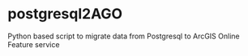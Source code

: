 # postgresql2AGO
Python based script to migrate data from Postgresql to ArcGIS Online Feature service
